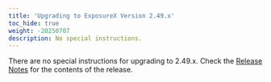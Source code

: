 ```yaml
---
title: 'Upgrading to ExposureX Version 2.49.x'
toc_hide: true
weight: -20250707
description: No special instructions.
---
```

There are no special instructions for upgrading to 2.49.x. Check the [Release Notes](https://github.com/ExposureX/django-ExposureX/releases/tag/2.49.0) for the contents of the release.

